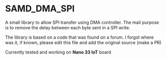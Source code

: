 # SAMD_DMA_SPI
A small library to allow SPI transfer using DMA controller. The mail purpose is to remove the delay between each byte sent in a SPI write.

The library is based on a code that was found on a forum. I forgot where was it, if known, please edit this file and add the original source (make a PR)

Currently tested and working on **Nano 33 IoT** board
